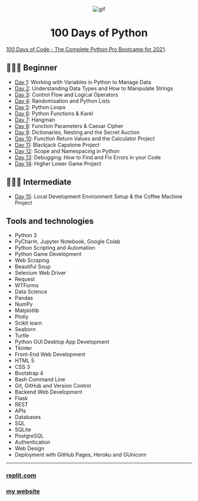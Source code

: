 <p align="center">
<img width="" src="https://media.giphy.com/media/3o6Ztp9sgPwz71EIne/giphy.gif" align="center" alt="gif" />
<h1 align="center">100 Days of Python 
</h1>
</p>


[100 Days of Code - The Complete Python Pro Bootcamp for 2021](https://www.udemy.com/course/100-days-of-code). 

## 👨🏻‍🎓 Beginner
- [Day 1](Day001): Working with Variables in Python to Manage Data
- [Day 2](Day002): Understanding Data Types and How to Manipulate Strings
- [Day 3](Day003): Control Flow and Logical Operators
- [Day 4](Day004): Randomisation and Python Lists
- [Day 5](Day005): Python Loops
- [Day 6](Day006): Python Functions & Karel
- [Day 7](Day007): Hangman
- [Day 8](Day008): Function Parameters & Caesar Cipher
- [Day 9](Day009): Dictionaries, Nesting and the Secret Auction
- [Day 10](Day010): Function Return Values and the Calculator Project
- [Day 11](Day011): Blackjack Capstone Project
- [Day 12](Day012): Scope and Namespacing in Python
- [Day 13](Day013): Debugging: How to Find and Fix Errors in your Code
- [Day 14](Day014): Higher Lower Game Project
## 🏋🏻‍♂️ Intermediate
- [Day 15](day15): Local Development Environment Setup & the Coffee Machine Project

## Tools and technologies

- Python 3
- PyCharm, Jupyter Notebook, Google Colab
- Python Scripting and Automation
- Python Game Development
- Web Scraping
- Beautiful Soup
- Selenium Web Driver
- Request
- WTForms
- Data Science
- Pandas
- NumPy
- Matplotlib
- Plotly
- Scikit learn
- Seaborn
- Turtle
- Python GUI Desktop App Development
- Tkinter
- Front-End Web Development
- HTML 5
- CSS 3
- Bootstrap 4
- Bash Command Line
- Git, GitHub and Version Control
- Backend Web Development
- Flask
- REST
- APIs
- Databases
- SQL
- SQLite
- PostgreSQL
- Authentication
- Web Design
- Deployment with GitHub Pages, Heroku and GUnicorn

---

### [replit.com](https://replit.com/@khatab79) 
### [my website](https://kaldaghistani.com/)

